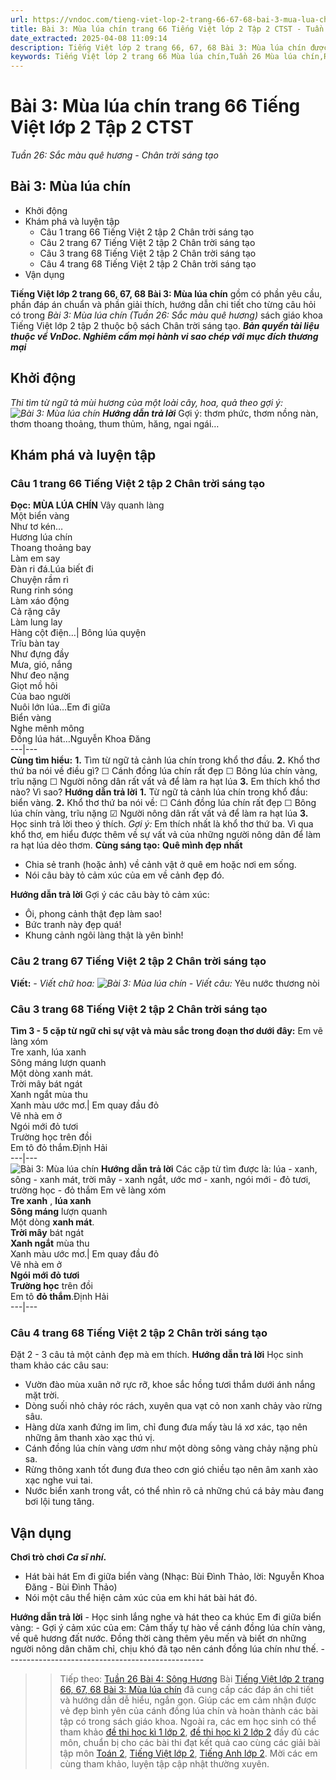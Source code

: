 ```yaml
---
url: https://vndoc.com/tieng-viet-lop-2-trang-66-67-68-bai-3-mua-lua-chin-241341
title: Bài 3: Mùa lúa chín trang 66 Tiếng Việt lớp 2 Tập 2 CTST - Tuần 26: Sắc màu quê hương - Chân trời sáng tạo - VnDoc.com
date_extracted: 2025-04-08 11:09:14
description: Tiếng Việt lớp 2 trang 66, 67, 68 Bài 3: Mùa lúa chín được biên soạn nhằm giúp các em HS đạt kết quả tốt trong quá trình làm bài tập và học tập môn Tiếng Việt lớp 2.
keywords: Tiếng Việt lớp 2 trang 66 Mùa lúa chín,Tuần 26 Mùa lúa chín,Rừng ngập mặn Cà Mau,bài 3 Mùa lúa chín,Tuần 26 sắc màu quê hương,tiếng việt 2 tuần 26,tiếng việt 2,tiếng việt lớp 2,sách tiếng việt 2,sách tiếng việt lớp 2,bài tập tiếng việt lớp 2,tiếng việt lớp 2 tập 2,học tiếng việt chân trời sáng tạo,chân trời sáng tạo,tiếng việt lớp 2 chân trời,tiếng việt chân trời sáng tạo
---
```


# Bài 3: Mùa lúa chín trang 66 Tiếng Việt lớp 2 Tập 2 CTST
 _Tuần 26: Sắc màu quê hương - Chân trời sáng tạo_
## **Bài 3: Mùa lúa chín**
  * Khởi động
  * Khám phá và luyện tập
    * Câu 1 trang 66 Tiếng Việt 2 tập 2 Chân trời sáng tạo
    * Câu 2 trang 67 Tiếng Việt 2 tập 2 Chân trời sáng tạo
    * Câu 3 trang 68 Tiếng Việt 2 tập 2 Chân trời sáng tạo
    * Câu 4 trang 68 Tiếng Việt 2 tập 2 Chân trời sáng tạo
  * Vận dụng

**Tiếng Việt lớp 2 trang 66, 67, 68 Bài 3: Mùa lúa chín** gồm có phần yêu cầu, phần đáp án chuẩn và phần giải thích, hướng dẫn chi tiết cho từng câu hỏi có trong _Bài 3: Mùa lúa chín \(Tuần 26: Sắc màu quê hương\)_ sách giáo khoa Tiếng Việt lớp 2 tập 2 thuộc bộ sách Chân trời sáng tạo.
_**Bản quyền tài liệu thuộc về VnDoc. Nghiêm cấm mọi hành vi sao chép với mục đích thương mại**_
## **Khởi động**
 _Thi tìm từ ngữ tả mùi hương của một loài cây, hoa, quả theo gợi ý:_
_![Bài 3: Mùa lúa chín](https://i.vdoc.vn/data/image/2021/08/24/tieng-viet-lop-2-trang-66-67-68-bai-3-mua-lua-chin-3.jpg)_
_**Hướng dẫn trả lời**_
Gợi ý: thơm phức, thơm nồng nàn, thơm thoang thoảng, thum thủm, hăng, ngai ngái…
## **Khám phá và luyện tập**
###  Câu 1 trang 66 Tiếng Việt 2 tập 2 Chân trời sáng tạo
**Đọc:**
**MÙA LÚA CHÍN**
Vây quanh làng   
Một biển vàng   
Như tơ kén…   
Hương lúa chín   
Thoang thoảng bay   
Làm em say   
Đàn ri đá.Lúa biết đi   
Chuyện rầm rì   
Rung rinh sóng   
Làm xáo động   
Cả rặng cây   
Làm lung lay   
Hàng cột điện…| Bông lúa quyện   
Trĩu bàn tay   
Như đựng đầy   
Mưa, gió, nắng   
Như đeo nặng   
Giọt mồ hôi   
Của bao người   
Nuôi lớn lúa…Em đi giữa   
Biển vàng   
Nghe mênh mông   
Đồng lúa hát…Nguyễn Khoa Đăng  
---|---  
**Cùng tìm hiểu:**
**1.** Tìm từ ngữ tả cảnh lúa chín trong khổ thơ đầu.
**2.** Khổ thơ thứ ba nói về điều gì?
☐ Cánh đồng lúa chín rất đẹp
☐ Bông lúa chín vàng, trĩu nặng
☐ Người nông dân rất vất vả để làm ra hạt lúa
**3.** Em thích khổ thơ nào? Vì sao?
**Hướng dẫn trả lời**
**1.** Từ ngữ tả cảnh lúa chín trong khổ đầu: biển vàng.
**2.** Khổ thơ thứ ba nói về:
☐ Cánh đồng lúa chín rất đẹp
☐ Bông lúa chín vàng, trĩu nặng
☑ Người nông dân rất vất vả để làm ra hạt lúa
**3.** Học sinh trả lời theo ý thích.
_Gợi ý:_ Em thích nhất là khổ thơ thứ ba. Vì qua khổ thơ, em hiểu được thêm về sự vất vả của những người nông dân để làm ra hạt lúa dẻo thơm.
**Cùng sáng tạo:**
**Quê mình đẹp nhất**
  * Chia sẻ tranh \(hoặc ảnh\) về cảnh vật ở quê em hoặc nơi em sống.
  * Nói câu bày tỏ cảm xúc của em về cảnh đẹp đó.

**Hướng dẫn trả lời**
Gợi ý các câu bày tỏ cảm xúc:
  * Ôi, phong cảnh thật đẹp làm sao\!
  * Bức tranh này đẹp quá\!
  * Khung cảnh ngôi làng thật là yên bình\!

### Câu 2 trang 67 Tiếng Việt 2 tập 2 Chân trời sáng tạo
**Viết:**
_\- Viết chữ hoa:_
_![Bài 3: Mùa lúa chín](https://i.vdoc.vn/data/image/2021/08/24/tieng-viet-lop-2-trang-66-67-68-bai-3-mua-lua-chin-1.jpg)_
_\- Viết câu:_ Yêu nước thương nòi
### Câu 3 trang 68 Tiếng Việt 2 tập 2 Chân trời sáng tạo
**Tìm 3 - 5 cặp từ ngữ chỉ sự vật và màu sắc trong đoạn thơ dưới đây:**
Em vẽ làng xóm   
Tre xanh, lúa xanh   
Sông máng lượn quanh   
Một dòng xanh mát.   
Trời mây bát ngát   
Xanh ngắt mùa thu   
Xanh màu ước mơ.| Em quay đầu đỏ   
Vẽ nhà em ở   
Ngói mới đỏ tươi   
Trường học trên đồi   
Em tô đỏ thắm.Định Hải  
---|---  
![Bài 3: Mùa lúa chín](https://i.vdoc.vn/data/image/2021/08/24/tieng-viet-lop-2-trang-66-67-68-bai-3-mua-lua-chin-5.jpg)
**Hướng dẫn trả lời**
Các cặp từ tìm được là: lúa - xanh, sông - xanh mát, trời mây - xanh ngắt, ước mơ - xanh, ngói mới - đỏ tươi, trường học - đỏ thắm
Em vẽ làng xóm   
**Tre xanh** , **lúa xanh**   
**Sông máng** lượn quanh   
Một dòng **xanh mát**.   
**Trời mây** bát ngát   
**Xanh ngắt** mùa thu   
Xanh màu ước mơ.| Em quay đầu đỏ   
Vẽ nhà em ở   
**Ngói mới đỏ tươi**   
**Trường học** trên đồi   
Em tô **đỏ thắm**.Định Hải  
---|---  
### Câu 4 trang 68 Tiếng Việt 2 tập 2 Chân trời sáng tạo
Đặt 2 - 3 câu tả một cảnh đẹp mà em thích.
**Hướng dẫn trả lời**
Học sinh tham khảo các câu sau:
  * Vườn đào mùa xuân nở rực rỡ, khoe sắc hồng tươi thắm dưới ánh nắng mặt trời.
  * Dòng suối nhỏ chảy róc rách, xuyên qua vạt cỏ non xanh chảy vào rừng sâu.
  * Hàng dừa xanh đứng im lìm, chỉ đung đưa mấy tàu lá xơ xác, tạo nên những âm thanh xào xạc thú vị.
  * Cánh đồng lúa chín vàng ươm như một dòng sông vàng chảy nặng phù sa.
  * Rừng thông xanh tốt đung đưa theo cơn gió chiều tạo nên âm xanh xào xạc nghe vui tai.
  * Nước biển xanh trong vắt, có thể nhìn rõ cả những chú cá bảy màu đang bơi lội tung tăng.

## Vận dụng
**Chơi trò chơi _Ca sĩ nhí_.**
  * Hát bài hát Em đi giữa biển vàng \(Nhạc: Bùi Đình Thảo, lời: Nguyễn Khoa Đăng - Bùi Đình Thảo\)
  * Nói một câu thể hiện cảm xúc của em khi hát bài hát đó.

**Hướng dẫn trả lời**
\- Học sinh lắng nghe và hát theo ca khúc Em đi giữa biển vàng:
\- Gợi ý cảm xúc của em: Cảm thấy tự hào về cánh đồng lúa chín vàng, về quê hương đất nước. Đồng thời càng thêm yêu mến và biết ơn những người nông dân chăm chỉ, chịu khó đã tạo nên cánh đồng lúa chín như thế.
\-------------------------------------------------
>> Tiếp theo: [Tuần 26 Bài 4: Sông Hương](<https://vndoc.com/tieng-viet-lop-2-trang-69-70-71-72-73-bai-4-song-huong-241350>)
Bài [Tiếng Việt lớp 2 trang 66, 67, 68 Bài 3: Mùa lúa chín](<https://vndoc.com/tieng-viet-lop-2-trang-66-67-68-bai-3-mua-lua-chin-241341>) đã cung cấp các đáp án chi tiết và hướng dẫn dễ hiểu, ngắn gọn. Giúp các em cảm nhận được vẻ đẹp bình yên của cánh đồng lúa chín và hoàn thành các bài tập có trong  sách giáo khoa. Ngoài ra, các em học sinh có thể tham khảo [đề thi học kì 1 lớp 2](<https://vndoc.com/de-thi-hoc-ki-1-lop2>), [đề thi học kì 2 lớp 2](<https://vndoc.com/de-thi-hoc-ki-2-lop2>) đầy đủ các môn, chuẩn bị cho các bài thi đạt kết quả cao cùng các giải bài tập môn [Toán 2](<https://vndoc.com/toan-lop2>), [Tiếng Việt lớp 2](<https://vndoc.com/tieng-viet-lop2>), [Tiếng Anh lớp 2](<https://vndoc.com/tieng-anh-lop2>). Mời các em cùng tham khảo, luyện tập cập nhật thường xuyên.
